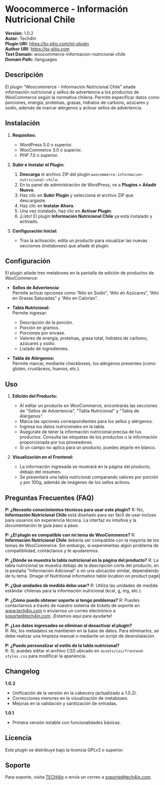 # Woocommerce - Información Nutricional Chile

**Versión:** 1.0.2  
**Autor:** Tech4In  
**Plugin URI:** https://tu-sitio.com/mi-plugin  
**Author URI:** https://tu-sitio.com  
**Text Domain:** woocommerce-informacion-nutricional-chile  
**Domain Path:** /languages

## Descripción

El plugin "Woocommerce - Información Nutricional Chile" añade información nutricional y sellos de advertencia a los productos de WooCommerce según la normativa chilena. Permite especificar datos como porciones, energía, proteínas, grasas, hidratos de carbono, azúcares y sodio, además de marcar alérgenos y activar sellos de advertencia.

## Instalación

1. **Requisitos:**  
   - WordPress 5.0 o superior.  
   - WooCommerce 3.0 o superior.  
   - PHP 7.0 o superior.

2. **Subir e Instalar el Plugin:**  
   1. **Descarga** el archivo ZIP del plugin `woocommerce-informacion-nutricional-chile`.
   2. En tu panel de administración de WordPress, ve a **Plugins > Añadir Nuevo**.
   3. Haz clic en **Subir Plugin** y selecciona el archivo ZIP que descargaste.
   4. Haz clic en **Instalar Ahora**.
   5. Una vez instalado, haz clic en **Activar Plugin**.
   6. ¡Listo! El plugin **Información Nutricional Chile** ya está instalado y activado.

3. **Configuración Inicial:**  
   - Tras la activación, edita un producto para visualizar las nuevas secciones (metaboxes) que añade el plugin.

## Configuración

El plugin añade tres metaboxes en la pantalla de edición de productos de WooCommerce:

- **Sellos de Advertencia:**  
  Permite activar opciones como “Alto en Sodio”, “Alto en Azúcares”, “Alto en Grasas Saturadas” y “Alto en Calorías”.

- **Tabla Nutricional:**  
  Permite ingresar:
  - Descripción de la porción.
  - Porción en gramos.
  - Porciones por envase.
  - Valores de energía, proteínas, grasa total, hidratos de carbono, azúcares y sodio.
  - Listado de ingredientes.

- **Tabla de Alérgenos:**  
  Permite marcar, mediante checkboxes, los alérgenos presentes (como gluten, crustáceos, huevos, etc.).

## Uso

1. **Edición del Producto:**  
   - Al editar un producto en WooCommerce, encontrarás las secciones de "Sellos de Advertencia", "Tabla Nutricional" y "Tabla de Alérgenos".
   - Marca las opciones correspondientes para los sellos y alérgenos.
   - Ingresa los datos nutricionales en la tabla.
   *   Asegúrate de tener la información nutricional precisa de tus productos. Consulta las etiquetas de los productos o la información proporcionada por tus proveedores.
   *   Si un campo no aplica para un producto, puedes dejarlo en blanco.

2. **Visualización en el Frontend:**  
   - La información ingresada se mostrará en la página del producto, debajo del resumen.
   - Se presentará una tabla nutricional comparando valores por porción y por 100g, además de imágenes de los sellos activos.

## Preguntas Frecuentes (FAQ)

**P: ¿Necesito conocimientos técnicos para usar este plugin?**
R: No, **Información Nutricional Chile** está diseñado para ser fácil de usar incluso para usuarios sin experiencia técnica. La interfaz es intuitiva y la documentación te guía paso a paso.

**P: ¿El plugin es compatible con mi tema de WooCommerce?**
R: **Información Nutricional Chile** debería ser compatible con la mayoría de los temas de WooCommerce.  Sin embargo, si experimentas algún problema de compatibilidad, contáctanos y te ayudaremos.

**P: ¿Dónde se muestra la tabla nutricional en la página del producto?**
R: La tabla nutricional se muestra debajo de la descripción corta del producto, en la pestaña "Información Adicional" o en una ubicación similar, dependiendo de tu tema.  [Image of Nutritional information table location on product page]

**P: ¿Qué unidades de medida debo usar?**
R: Utiliza las unidades de medida estándar chilenas para la información nutricional (kcal, g, mg, etc.).

**P: ¿Cómo puedo obtener soporte si tengo problemas?**
R: Puedes contactarnos a través de nuestro sistema de tickets de soporte en www.tech4in.com o enviarnos un correo electrónico a soporte@tech4in.com.  ¡Estamos aquí para ayudarte!

**P: ¿Los datos ingresados se eliminan al desactivar el plugin?**  
R: No, los metadatos se mantienen en la base de datos. Para eliminarlos, se debe realizar una limpieza manual o mediante un script de desinstalación.

**P: ¿Puedo personalizar el estilo de la tabla nutricional?**  
R: Sí, puedes editar el archivo CSS ubicado en `assets/css/frontend-styles.css` para modificar la apariencia.

## Changelog

**1.0.2**  
- Unificación de la versión en la cabecera (actualizado a 1.0.2).  
- Correcciones menores en la visualización de metaboxes.  
- Mejoras en la validación y sanitización de entradas.

**1.0.1**  
- Primera versión estable con funcionalidades básicas.

## Licencia

Este plugin se distribuye bajo la licencia GPLv2 o superior.

## Soporte

Para soporte, visita [TECH4in](https://tech4in.com/soporte) o envía un correo a [soporte@tech4in.com](mailto:soporte@tech4in.com).